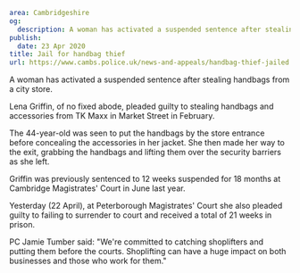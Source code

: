 ```yaml
area: Cambridgeshire
og:
  description: A woman has activated a suspended sentence after stealing handbags from a city store.
publish:
  date: 23 Apr 2020
title: Jail for handbag thief
url: https://www.cambs.police.uk/news-and-appeals/handbag-thief-jailed
```

A woman has activated a suspended sentence after stealing handbags from a city store.

Lena Griffin, of no fixed abode, pleaded guilty to stealing handbags and accessories from TK Maxx in Market Street in February.

The 44-year-old was seen to put the handbags by the store entrance before concealing the accessories in her jacket. She then made her way to the exit, grabbing the handbags and lifting them over the security barriers as she left.

Griffin was previously sentenced to 12 weeks suspended for 18 months at Cambridge Magistrates' Court in June last year.

Yesterday (22 April), at Peterborough Magistrates' Court she also pleaded guilty to failing to surrender to court and received a total of 21 weeks in prison.

PC Jamie Tumber said: "We're committed to catching shoplifters and putting them before the courts. Shoplifting can have a huge impact on both businesses and those who work for them."
